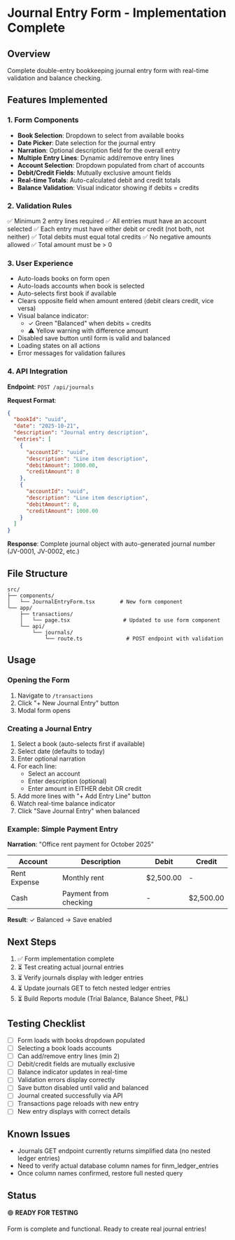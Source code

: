 # Journal Entry Form - Implementation Complete

## Overview
Complete double-entry bookkeeping journal entry form with real-time validation and balance checking.

## Features Implemented

### 1. Form Components
- **Book Selection**: Dropdown to select from available books
- **Date Picker**: Date selection for the journal entry
- **Narration**: Optional description field for the overall entry
- **Multiple Entry Lines**: Dynamic add/remove entry lines
- **Account Selection**: Dropdown populated from chart of accounts
- **Debit/Credit Fields**: Mutually exclusive amount fields
- **Real-time Totals**: Auto-calculated debit and credit totals
- **Balance Validation**: Visual indicator showing if debits = credits

### 2. Validation Rules
✅ Minimum 2 entry lines required
✅ All entries must have an account selected
✅ Each entry must have either debit or credit (not both, not neither)
✅ Total debits must equal total credits
✅ No negative amounts allowed
✅ Total amount must be > 0

### 3. User Experience
- Auto-loads books on form open
- Auto-loads accounts when book is selected
- Auto-selects first book if available
- Clears opposite field when amount entered (debit clears credit, vice versa)
- Visual balance indicator:
  - ✓ Green "Balanced" when debits = credits
  - ⚠️ Yellow warning with difference amount
- Disabled save button until form is valid and balanced
- Loading states on all actions
- Error messages for validation failures

### 4. API Integration
**Endpoint**: `POST /api/journals`

**Request Format**:
```json
{
  "bookId": "uuid",
  "date": "2025-10-21",
  "description": "Journal entry description",
  "entries": [
    {
      "accountId": "uuid",
      "description": "Line item description",
      "debitAmount": 1000.00,
      "creditAmount": 0
    },
    {
      "accountId": "uuid",
      "description": "Line item description",
      "debitAmount": 0,
      "creditAmount": 1000.00
    }
  ]
}
```

**Response**: Complete journal object with auto-generated journal number (JV-0001, JV-0002, etc.)

## File Structure
```
src/
├── components/
│   └── JournalEntryForm.tsx        # New form component
└── app/
    ├── transactions/
    │   └── page.tsx                 # Updated to use form component
    └── api/
        └── journals/
            └── route.ts              # POST endpoint with validation
```

## Usage

### Opening the Form
1. Navigate to `/transactions`
2. Click "+ New Journal Entry" button
3. Modal form opens

### Creating a Journal Entry
1. Select a book (auto-selects first if available)
2. Select date (defaults to today)
3. Enter optional narration
4. For each line:
   - Select an account
   - Enter description (optional)
   - Enter amount in EITHER debit OR credit
5. Add more lines with "+ Add Entry Line" button
6. Watch real-time balance indicator
7. Click "Save Journal Entry" when balanced

### Example: Simple Payment Entry
**Narration**: "Office rent payment for October 2025"

| Account | Description | Debit | Credit |
|---------|-------------|-------|--------|
| Rent Expense | Monthly rent | $2,500.00 | - |
| Cash | Payment from checking | - | $2,500.00 |

**Result**: ✓ Balanced → Save enabled

## Next Steps
1. ✅ Form implementation complete
2. ⏳ Test creating actual journal entries
3. ⏳ Verify journals display with ledger entries
4. ⏳ Update journals GET to fetch nested ledger entries
5. ⏳ Build Reports module (Trial Balance, Balance Sheet, P&L)

## Testing Checklist
- [ ] Form loads with books dropdown populated
- [ ] Selecting a book loads accounts
- [ ] Can add/remove entry lines (min 2)
- [ ] Debit/credit fields are mutually exclusive
- [ ] Balance indicator updates in real-time
- [ ] Validation errors display correctly
- [ ] Save button disabled until valid and balanced
- [ ] Journal created successfully via API
- [ ] Transactions page reloads with new entry
- [ ] New entry displays with correct details

## Known Issues
- Journals GET endpoint currently returns simplified data (no nested ledger entries)
- Need to verify actual database column names for finm_ledger_entries
- Once column names confirmed, restore full nested query

## Status
🟢 **READY FOR TESTING**

Form is complete and functional. Ready to create real journal entries!
